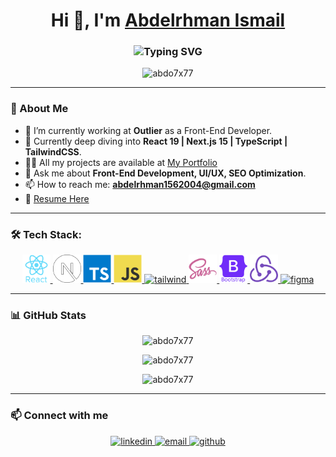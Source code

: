 <h1 align="center">
  Hi 👋, I'm 
  <a href="https://github.com/abdo7x77" target="_blank">Abdelrhman Ismail</a>
</h1>

<h3 align="center">
  <img src="https://readme-typing-svg.herokuapp.com?font=Fira+Code&size=22&pause=1000&center=true&vCenter=true&width=440&lines=Front-End+Developer;React.js+%7C+Next.js+%7C+TypeScript;Passionate+about+building+beautiful+UI/UX" alt="Typing SVG" />
</h3>

<p align="center">
  <img src="https://komarev.com/ghpvc/?username=abdo7x77&label=Profile%20views&color=0e75b6&style=flat" alt="abdo7x77" /> 
</p>

---

### 🚀 About Me
- 🔭 I’m currently working at **Outlier** as a Front-End Developer.
- 🌱 Currently deep diving into **React 19 | Next.js 15 | TypeScript | TailwindCSS**.
- 👨‍💻 All my projects are available at [My Portfolio](https://abdo7x77.github.io/my-Personal-Portfolio--main/)
- 💬 Ask me about **Front-End Development, UI/UX, SEO Optimization**.
- 📫 How to reach me: **abdelrhman1562004@gmail.com**
- 📄 [Resume Here](https://drive.google.com/file/d/14shAD8nax4Af_sIuVkBZ3ejOQ6rR2ltL/view?usp=drive_link)

---

### 🛠️ Tech Stack:
<p align="center">
  <a href="https://reactjs.org/" target="_blank">
    <img src="https://raw.githubusercontent.com/devicons/devicon/master/icons/react/react-original-wordmark.svg" alt="react" width="45" height="45"/>
  </a>
  <a href="https://nextjs.org/" target="_blank">
    <img src="https://raw.githubusercontent.com/devicons/devicon/master/icons/nextjs/nextjs-line.svg" alt="nextjs" width="45" height="45"/>
  </a>
  <a href="https://www.typescriptlang.org/" target="_blank">
    <img src="https://raw.githubusercontent.com/devicons/devicon/master/icons/typescript/typescript-original.svg" alt="typescript" width="45" height="45"/>
  </a>
  <a href="https://developer.mozilla.org/en-US/docs/Web/JavaScript" target="_blank">
    <img src="https://raw.githubusercontent.com/devicons/devicon/master/icons/javascript/javascript-original.svg" alt="javascript" width="45" height="45"/>
  </a>
  <a href="https://tailwindcss.com/" target="_blank">
    <img src="https://www.vectorlogo.zone/logos/tailwindcss/tailwindcss-icon.svg" alt="tailwind" width="45" height="45"/>
  </a>
  <a href="https://sass-lang.com/" target="_blank">
    <img src="https://raw.githubusercontent.com/devicons/devicon/master/icons/sass/sass-original.svg" alt="sass" width="45" height="45"/>
  </a>
  <a href="https://getbootstrap.com/" target="_blank">
    <img src="https://raw.githubusercontent.com/devicons/devicon/master/icons/bootstrap/bootstrap-plain-wordmark.svg" alt="bootstrap" width="45" height="45"/>
  </a>
  <a href="https://redux.js.org/" target="_blank">
    <img src="https://raw.githubusercontent.com/devicons/devicon/master/icons/redux/redux-original.svg" alt="redux" width="45" height="45"/>
  </a>
  <a href="https://www.figma.com/" target="_blank">
    <img src="https://www.vectorlogo.zone/logos/figma/figma-icon.svg" alt="figma" width="45" height="45"/>
  </a>
</p>

---

### 📊 GitHub Stats
<p align="center">
  <img src="https://github-readme-stats.vercel.app/api?username=abdo7x77&show_icons=true&locale=en&theme=radical" alt="abdo7x77" />
</p>

<p align="center">
  <img src="https://github-readme-stats.vercel.app/api/top-langs?username=abdo7x77&show_icons=true&locale=en&layout=compact&theme=radical" alt="abdo7x77" />
</p>

<p align="center">
  <img src="https://github-readme-streak-stats.herokuapp.com/?user=abdo7x77&theme=radical" alt="abdo7x77" />
</p>

---

### 📫 Connect with me
<p align="center">
  <a href="https://linkedin.com/in/abdelrhman-ismail-42aa1525a" target="blank">
    <img src="https://cdn-icons-png.flaticon.com/512/174/174857.png" alt="linkedin" width="40" height="40" />
  </a>
  <a href="mailto:abdelrhman1562004@gmail.com" target="blank">
    <img src="https://cdn-icons-png.flaticon.com/512/732/732200.png" alt="email" width="40" height="40" />
  </a>
  <a href="https://github.com/abdo7x77" target="blank">
    <img src="https://cdn-icons-png.flaticon.com/512/733/733609.png" alt="github" width="40" height="40" />
  </a>
</p>
